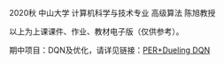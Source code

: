 2020秋 中山大学 计算机科学与技术专业 高级算法 陈旭教授

以上为上课课件、作业、教材电子版（仅供参考）。

期中项目：DQN及优化，请详见链接：[PER+Dueling DQN](https://github.com/SleepingMonster/DQN)

